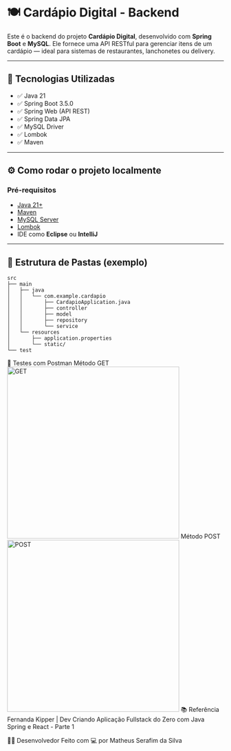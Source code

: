 # 🍽️ Cardápio Digital - Backend

Este é o backend do projeto **Cardápio Digital**, desenvolvido com **Spring Boot** e **MySQL**. Ele fornece uma API RESTful para gerenciar itens de um cardápio — ideal para sistemas de restaurantes, lanchonetes ou delivery.

---

## 🚀 Tecnologias Utilizadas

- ✅ Java 21  
- ✅ Spring Boot 3.5.0  
- ✅ Spring Web (API REST)  
- ✅ Spring Data JPA  
- ✅ MySQL Driver  
- ✅ Lombok  
- ✅ Maven  

---

## ⚙️ Como rodar o projeto localmente

### Pré-requisitos

- [Java 21+](https://www.oracle.com/java/technologies/javase/jdk21-archive-downloads.html)  
- [Maven](https://maven.apache.org/)  
- [MySQL Server](https://dev.mysql.com/downloads/installer/)  
- [Lombok](https://projectlombok.org/download)  
- IDE como **Eclipse** ou **IntelliJ**

---

## 📁 Estrutura de Pastas (exemplo)

```plaintext
src
├── main
│   ├── java
│   │   └── com.example.cardapio
│   │       ├── CardapioApplication.java
│   │       ├── controller
│   │       ├── model
│   │       ├── repository
│   │       └── service
│   └── resources
│       ├── application.properties
│       └── static/
└── test
```
🧪 Testes com Postman
Método GET
<img src="https://github.com/user-attachments/assets/249cc95c-8302-471f-b5b2-3ee4bdd0fcb5" alt="GET" width="400"/>
Método POST
<img src="https://github.com/user-attachments/assets/316d3c3c-065c-4be4-849c-076b8fb7a1e7" alt="POST" width="400"/>
📚 Referência
Fernanda Kipper | Dev
Criando Aplicação Fullstack do Zero com Java Spring e React - Parte 1

👨‍💻 Desenvolvedor
Feito com 💻 por Matheus Serafim da Silva
 
